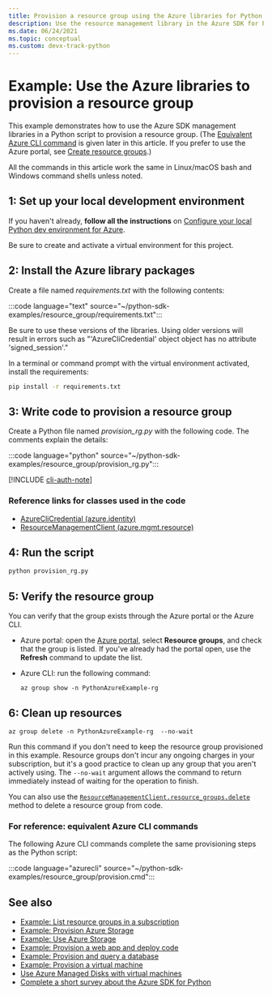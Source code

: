 ```yaml
---
title: Provision a resource group using the Azure libraries for Python
description: Use the resource management library in the Azure SDK for Python to create a resource group from Python code.
ms.date: 06/24/2021
ms.topic: conceptual
ms.custom: devx-track-python
---
```


# Example: Use the Azure libraries to provision a resource group

This example demonstrates how to use the Azure SDK management libraries in a Python script to provision a resource group. (The [Equivalent Azure CLI command](#for-reference-equivalent-azure-cli-commands) is given later in this article. If you prefer to use the Azure portal, see [Create resource groups](/azure/azure-resource-manager/management/manage-resource-groups-portal).)

All the commands in this article work the same in Linux/macOS bash and Windows command shells unless noted.

## 1: Set up your local development environment

If you haven't already, **follow all the instructions** on [Configure your local Python dev environment for Azure](configure-local-development-environment.md).

Be sure to create and activate a virtual environment for this project.

## 2: Install the Azure library packages

Create a file named *requirements.txt* with the following contents:

:::code language="text" source="~/python-sdk-examples/resource_group/requirements.txt":::

Be sure to use these versions of the libraries. Using older versions will result in errors such as "'AzureCliCredential' object object has no attribute 'signed_session'."

In a terminal or command prompt with the virtual environment activated, install the requirements:

```cmd
pip install -r requirements.txt
```

## 3: Write code to provision a resource group

Create a Python file named *provision_rg.py* with the following code. The comments explain the details:

:::code language="python" source="~/python-sdk-examples/resource_group/provision_rg.py":::

[!INCLUDE [cli-auth-note](includes/cli-auth-note.md)]

### Reference links for classes used in the code

- [AzureCliCredential (azure.identity)](/python/api/azure-identity/azure.identity.azureclicredential)
- [ResourceManagementClient (azure.mgmt.resource)](/python/api/azure-mgmt-resource/azure.mgmt.resource.resourcemanagementclient)

## 4: Run the script

```cmd
python provision_rg.py
```

## 5: Verify the resource group

You can verify that the group exists through the Azure portal or the Azure CLI.

- Azure portal: open the [Azure portal](https://portal.azure.com), select **Resource groups**, and check that the group is listed. If you've already had the portal open, use the **Refresh** command to update the list.

- Azure CLI: run the following command:

    ```azurecli
    az group show -n PythonAzureExample-rg
    ```

## 6: Clean up resources

```azurecli
az group delete -n PythonAzureExample-rg  --no-wait
```

Run this command if you don't need to keep the resource group provisioned in this example. Resource groups don't incur any ongoing charges in your subscription, but it's a good practice to clean up any group that you aren't actively using. The `--no-wait` argument allows the command to return immediately instead of waiting for the operation to finish.

You can also use the [`ResourceManagementClient.resource_groups.delete`](/python/api/azure-mgmt-resource/azure.mgmt.resource.resources.v2019_10_01.operations.resourcegroupsoperations#delete-resource-group-name--custom-headers-none--raw-false--polling-true----operation-config-) method to delete a resource group from code.

### For reference: equivalent Azure CLI commands

The following Azure CLI commands complete the same provisioning steps as the Python script:

:::code language="azurecli" source="~/python-sdk-examples/resource_group/provision.cmd":::

## See also

- [Example: List resource groups in a subscription](azure-sdk-example-list-resource-groups.md)
- [Example: Provision Azure Storage](azure-sdk-example-storage.md)
- [Example: Use Azure Storage](azure-sdk-example-storage-use.md)
- [Example: Provision a web app and deploy code](azure-sdk-example-web-app.md)
- [Example: Provision and query a database](azure-sdk-example-database.md)
- [Example: Provision a virtual machine](azure-sdk-example-virtual-machines.md)
- [Use Azure Managed Disks with virtual machines](azure-sdk-samples-managed-disks.md)
- [Complete a short survey about the Azure SDK for Python](https://microsoft.qualtrics.com/jfe/form/SV_bNFX0HECjzPWMiG?Q_CHL=docs)
